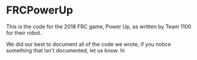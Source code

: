 # FRCPowerUp
This is the code for the 2018 FRC game, Power Up, as written by Team 1100 for their robot.

We did our best to document all of the code we wrote, if you notice something that isn't documented, let us know.
 hi